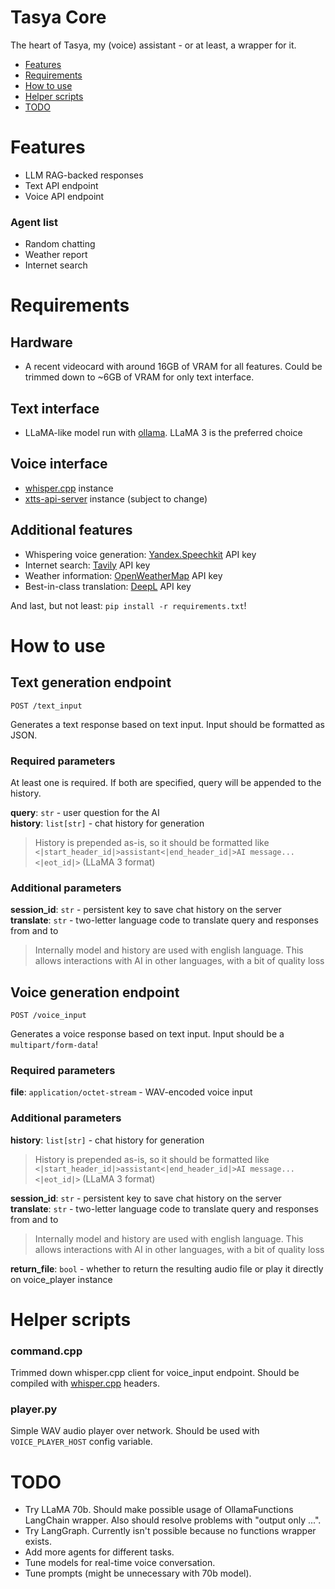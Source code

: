 # Tasya Core
The heart of Tasya, my (voice) assistant - or at least, a wrapper for it.

 - [Features](#features)
 - [Requirements](#requirements)
 - [How to use](#how-to-use)
 - [Helper scripts](#helper-scripts)
 - [TODO](#todo)

# Features
 - LLM RAG-backed responses
 - Text API endpoint
 - Voice API endpoint

### Agent list
 - Random chatting
 - Weather report
 - Internet search

# Requirements
## Hardware
 - A recent videocard with around 16GB of VRAM for all features. Could be trimmed down to ~6GB of VRAM for only text interface.

## Text interface
 - LLaMA-like model run with [ollama](https://github.com/ollama/ollama). LLaMA 3 is the preferred choice

## Voice interface
 - [whisper.cpp](https://github.com/ggerganov/whisper.cpp) instance
 - [xtts-api-server](https://github.com/daswer123/xtts-api-server) instance (subject to change)

## Additional features
 - Whispering voice generation: [Yandex.Speechkit](https://yandex.cloud/ru/services/speechkit) API key
 - Internet search: [Tavily](https://tavily.com/) API key
 - Weather information: [OpenWeatherMap](https://openweathermap.org/api) API key
 - Best-in-class translation: [DeepL](https://www.deepl.com/pro-api) API key

And last, but not least: `pip install -r requirements.txt`!

# How to use
## Text generation endpoint
```
POST /text_input
```
Generates a text response based on text input. Input should be formatted as JSON.
### Required parameters
At least one is required. If both are specified, query will be appended to the history.

**query**: `str` - user question for the AI  
**history**: `list[str]` - chat history for generation
> History is prepended as-is, so it should be formatted like `<|start_header_id|>assistant<|end_header_id|>AI message...<|eot_id|>` (LLaMA 3 format)
### Additional parameters
**session_id**: `str` - persistent key to save chat history on the server  
**translate**: `str` - two-letter language code to translate query and responses from and to
> Internally model and history are used with english language. This allows interactions with AI in other languages, with a bit of quality loss

## Voice generation endpoint
```
POST /voice_input
```
Generates a voice response based on text input. Input should be a `multipart/form-data`!
### Required parameters
**file**: `application/octet-stream` - WAV-encoded voice input  
### Additional parameters
**history**: `list[str]` - chat history for generation
> History is prepended as-is, so it should be formatted like `<|start_header_id|>assistant<|end_header_id|>AI message...<|eot_id|>` (LLaMA 3 format)

**session_id**: `str` - persistent key to save chat history on the server  
**translate**: `str` - two-letter language code to translate query and responses from and to
> Internally model and history are used with english language. This allows interactions with AI in other languages, with a bit of quality loss  

**return_file**: `bool` - whether to return the resulting audio file or play it directly on voice_player instance

# Helper scripts
### command.cpp
Trimmed down whisper.cpp client for voice_input endpoint. Should be compiled with [whisper.cpp](https://github.com/ggerganov/whisper.cpp) headers.
### player.py
Simple WAV audio player over network. Should be used with `VOICE_PLAYER_HOST` config variable.

# TODO
 - Try LLaMA 70b. Should make possible usage of OllamaFunctions LangChain wrapper. Also should resolve problems with "output only ...".
 - Try LangGraph. Currently isn't possible because no functions wrapper exists.
 - Add more agents for different tasks.
 - Tune models for real-time voice conversation.
 - Tune prompts (might be unnecessary with 70b model).
